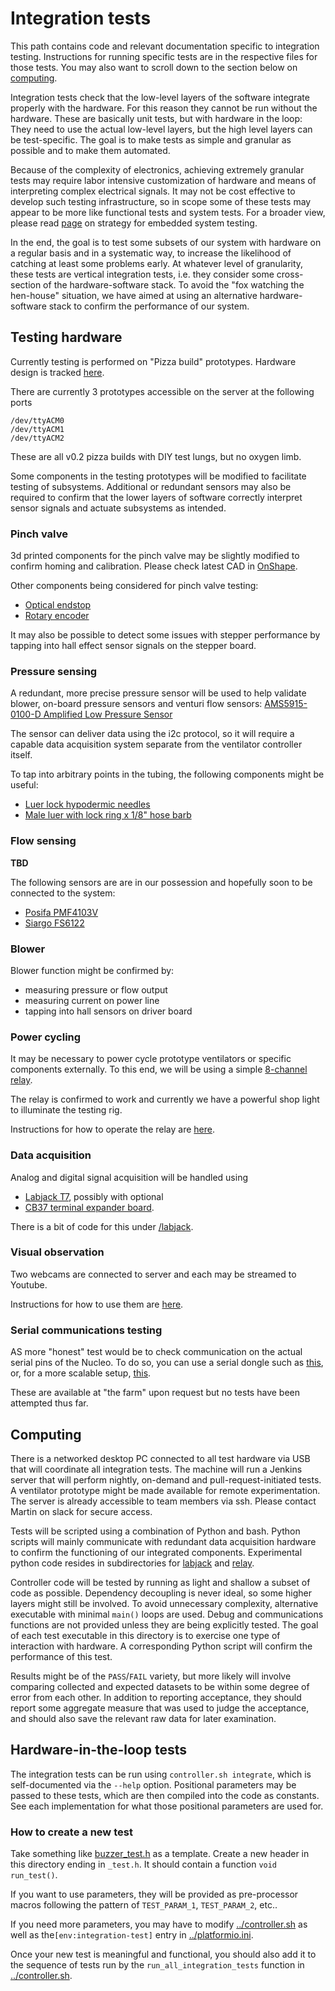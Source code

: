 # Integration tests

This path contains code and relevant documentation specific to integration testing.
Instructions for running specific tests are in the respective files for those tests. You may also want to
scroll down to the section below on [computing](#Computing).

Integration tests check that the low-level layers of the software integrate properly with the hardware.
For this reason they cannot be run without the hardware. These are basically unit tests,
but with hardware in the loop: They need to use the actual low-level layers, but the high level
layers can be test-specific. The goal is to make tests as simple and granular as possible and to make them
automated.

Because of the complexity of electronics, achieving extremely granular tests may require
labor intensive customization of hardware and means of interpreting complex electrical signals.
It may not be cost effective to develop such testing infrastructure, so in scope some of these tests
may appear to be more like functional tests and system tests. For a broader view,
please read
[page](../../design/embedded_software_testing.md)
on strategy for embedded system testing.

In the end, the goal is to test some subsets of our system with hardware on a regular basis and
in a systematic way, to increase the likelihood of catching at least some problems early.
At whatever level of granularity, these tests are vertical integration tests, i.e. they consider
some cross-section of the hardware-software stack. To avoid the "fox watching the hen-house" situation,
we have aimed at using an alternative hardware-software stack to confirm the performance of our system.

## Testing hardware

Currently testing is performed on "Pizza build" prototypes. Hardware design is tracked [here](../../../design).

There are currently 3 prototypes accessible on the server at the following ports
```
/dev/ttyACM0
/dev/ttyACM1
/dev/ttyACM2
```
These are all v0.2 pizza builds with DIY test lungs, but no oxygen limb.

Some components in the testing prototypes will be modified to facilitate testing of subsystems.
Additional or redundant sensors may also be required to confirm that the lower layers of software
correctly interpret sensor signals and actuate subsystems as intended.

### Pinch valve
3d printed components for the pinch valve may be slightly modified to confirm homing
and calibration. Please check latest CAD in
[OnShape](https://cad.onshape.com/documents/3fe0c1f79c482144c267173d/w/2ad1c08071a25185f9c78c68/e/9acbcff0021f6442a8116619).

Other components being considered for pinch valve testing:
* [Optical endstop](https://www.amazon.com/MakerHawk-Optical-Endstop-Photoelectric-Control/dp/B07PMW2QMT)
* [Rotary encoder](https://www.cuidevices.com/product/motion/rotary-encoders/absolute/modular/amt20-v-kit/amt203s-v)

It may also be possible to detect some issues with stepper performance by tapping into hall effect
sensor signals on the stepper board.

### Pressure sensing
A redundant, more precise pressure sensor will be used to help validate
blower, on-board pressure sensors and venturi flow sensors:
[AMS5915-0100-D Amplified Low Pressure Sensor](https://www.analog-micro.com/products/pressure-sensors/board-mount-pressure-sensors/ams5915/ams5915-datasheet.pdf)

The sensor can deliver data using the i2c protocol, so it will require a capable data acquisition
system separate from the ventilator controller itself.

To tap into arbitrary points in the tubing, the following components might be useful:
* [Luer lock hypodermic needles](https://www.amazon.com/gp/product/B07TT3KNXP)
* [Male luer with lock ring x 1/8" hose barb](https://www.amazon.com/gp/product/B003NV2T34)

### Flow sensing

**TBD**

The following sensors are are in our possession and hopefully soon to be connected to the system:
* [Posifa PMF4103V](https://posifatech.com/wp-content/uploads/2019/10/DataSheet_PMF4000_MassAirFlow_RevE_C2.pdf)
* [Siargo FS6122](https://www.servoflo.com/sensors/mass-flow-sensors/siargo/fs6122)

### Blower

Blower function might be confirmed by:
 * measuring pressure or flow output
 * measuring current on power line
 * tapping into hall sensors on driver board

### Power cycling

It may be necessary to power cycle prototype ventilators or specific components externally.
To this end, we will be using a simple
[8-channel relay](https://www.amazon.com/SainSmart-Eight-Channel-Relay-Automation/dp/B0093Y89DE).

The relay is confirmed to work and currently we have a powerful shop light to illuminate the testing rig.

Instructions for how to operate the relay are [here](relay8).

### Data acquisition

Analog and digital signal acquisition will be handled using
* [Labjack T7](https://labjack.com/products/t7), possibly with optional
* [CB37 terminal expander board](https://labjack.com/products/cb37-terminal-board).

There is a bit of code for this under [/labjack](labjack).

### Visual observation

Two webcams are connected to server and each may be streamed to Youtube.

Instructions for how to use them are [here](webcam).

### Serial communications testing

AS more "honest" test would be to check communication on the
actual serial pins of the Nucleo. To do so, you can use a serial dongle such as
[this](https://www.amazon.com/gp/product/B00QT7LQ88),
or, for a more scalable setup, [this](https://www.amazon.com/dp/B07XF2SLQ1).

These are available at "the farm" upon request but no tests have been attempted thus far.

## Computing

There is a networked desktop PC connected to all test hardware via USB that will coordinate all integration tests. The
machine will run a Jenkins server that will perform nightly, on-demand and pull-request-initiated tests. A ventilator
prototype might be made available for remote experimentation. The server is already accessible to team
members via ssh. Please contact Martin on slack for secure access.

Tests will be scripted using a combination of Python and bash. Python scripts will mainly communicate with redundant
data acquisition hardware to confirm the functioning of our integrated components. Experimental python code
resides in subdirectories for [labjack](labjack) and [relay](relay8).

Controller code will be tested by running as light and shallow a subset of code as possible. Dependency decoupling
is never ideal, so some higher layers might still be involved. To avoid unnecessary complexity, alternative executable
with minimal `main()` loops are used. Debug and communications functions are not provided unless they are being
explicitly tested. The goal of each test executable in this directory is to exercise one type of interaction with
hardware. A corresponding Python script will confirm the performance of this test.

Results might be of the `PASS`/`FAIL` variety, but more likely will involve comparing collected and expected datasets
to be within some degree of error from each other. In addition to reporting acceptance, they should report some aggregate
measure that was used to judge the acceptance, and should also save the relevant raw data for later examination.

## Hardware-in-the-loop tests

The integration tests can be run using `controller.sh integrate`, which is self-documented via the `--help` option. Positional parameters may be passed to these tests, which are then compiled into the code as constants. See each implementation for what those positional parameters are used for.

### How to create a new test

Take something like [buzzer_test.h](buzzer_test.h) as a template. Create a new header in this directory ending in `_test.h`. It should contain a function `void run_test()`.

If you want to use parameters, they will be provided as pre-processor macros following the pattern of `TEST_PARAM_1`, `TEST_PARAM_2`, etc..

If you need more parameters, you may have to modify [../controller.sh](../controller.sh) as well as the`[env:integration-test]` entry in [../platformio.ini](../platformio.ini).

Once your new test is meaningful and functional, you should also add it to the sequence of tests run by the `run_all_integration_tests` function in [../controller.sh](../controller.sh).
